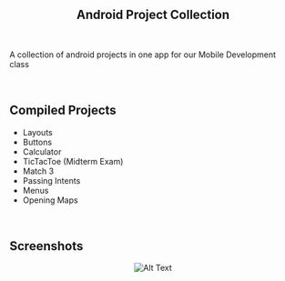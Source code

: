 <h2 align='center'>Android Project Collection<br><sub align='center'></sub></h2>

<br>

A collection of android projects in one app for our Mobile Development class

<br>

## Compiled Projects
- Layouts
- Buttons
- Calculator
- TicTacToe (Midterm Exam)
- Match 3
- Passing Intents
- Menus
- Opening Maps

<br>

## Screenshots

<p align="center">
  <img src="https://i.imgur.com/B1JeUsF.png" alt="Alt Text">
</p>
